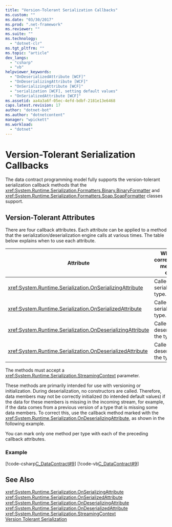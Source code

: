```yaml
---
title: "Version-Tolerant Serialization Callbacks"
ms.custom: ""
ms.date: "03/30/2017"
ms.prod: ".net-framework"
ms.reviewer: ""
ms.suite: ""
ms.technology: 
  - "dotnet-clr"
ms.tgt_pltfrm: ""
ms.topic: "article"
dev_langs: 
  - "csharp"
  - "vb"
helpviewer_keywords: 
  - "OnDeserializedAttribute [WCF]"
  - "OnDeserializingAttribute [WCF]"
  - "OnSerializingAttribute [WCF]"
  - "serialization [WCF], setting default values"
  - "OnSerializedAttribute [WCF]"
ms.assetid: aa4a3a6f-05ec-4efd-bdbf-2181e13e6468
caps.latest.revision: 17
author: "dotnet-bot"
ms.author: "dotnetcontent"
manager: "wpickett"
ms.workload: 
  - "dotnet"
---
```

# Version-Tolerant Serialization Callbacks
The data contract programming model fully supports the version-tolerant serialization callback methods that the <xref:System.Runtime.Serialization.Formatters.Binary.BinaryFormatter> and <xref:System.Runtime.Serialization.Formatters.Soap.SoapFormatter> classes support.  
  
## Version-Tolerant Attributes  
 There are four callback attributes. Each attribute can be applied to a method that the serialization/deserialization engine calls at various times. The table below explains when to use each attribute.  
  
|Attribute|When the corresponding method is called|  
|---------------|---------------------------------------------|  
|<xref:System.Runtime.Serialization.OnSerializingAttribute>|Called before serializing the type.|  
|<xref:System.Runtime.Serialization.OnSerializedAttribute>|Called after serializing the type.|  
|<xref:System.Runtime.Serialization.OnDeserializingAttribute>|Called before deserializing the type.|  
|<xref:System.Runtime.Serialization.OnDeserializedAttribute>|Called after deserializing the type.|  
  
 The methods must accept a <xref:System.Runtime.Serialization.StreamingContext> parameter.  
  
 These methods are primarily intended for use with versioning or initialization. During deserialization, no constructors are called. Therefore, data members may not be correctly initialized (to intended default values) if the data for these members is missing in the incoming stream, for example, if the data comes from a previous version of a type that is missing some data members. To correct this, use the callback method marked with the <xref:System.Runtime.Serialization.OnDeserializingAttribute>, as shown in the following example.  
  
 You can mark only one method per type with each of the preceding callback attributes.  
  
### Example  
 [!code-csharp[C_DataContract#9](../../../../samples/snippets/csharp/VS_Snippets_CFX/c_datacontract/cs/source.cs#9)]
 [!code-vb[C_DataContract#9](../../../../samples/snippets/visualbasic/VS_Snippets_CFX/c_datacontract/vb/source.vb#9)]  
  
## See Also  
 <xref:System.Runtime.Serialization.OnSerializingAttribute>  
 <xref:System.Runtime.Serialization.OnSerializedAttribute>  
 <xref:System.Runtime.Serialization.OnDeserializingAttribute>  
 <xref:System.Runtime.Serialization.OnDeserializedAttribute>  
 <xref:System.Runtime.Serialization.StreamingContext>  
 [Version Tolerant Serialization](../../../../docs/standard/serialization/version-tolerant-serialization.md)
